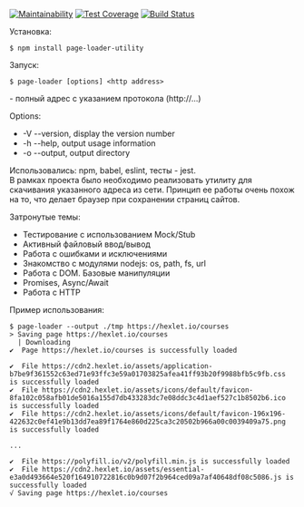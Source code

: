 [![Maintainability](https://api.codeclimate.com/v1/badges/f900e9c918d6442bdd0f/maintainability)](https://codeclimate.com/github/maximjs/project-lvl3-s162/maintainability)
[![Test Coverage](https://api.codeclimate.com/v1/badges/f900e9c918d6442bdd0f/test_coverage)](https://codeclimate.com/github/maximjs/project-lvl3-s162/test_coverage)
[![Build Status](https://travis-ci.org/maximjs/project-lvl3-s162.svg?branch=master)](https://travis-ci.org/maximjs/project-lvl3-s162)

Установка:
```
$ npm install page-loader-utility
```

Запуск:
```
$ page-loader [options] <http address>
```
<http address> - полный адрес с указанием протокола (http://...)

Options:  
* -V --version, display the version number
* -h --help, output usage information
* -o --output, output directory

Использовались: npm, babel, eslint, тесты - jest.  
В рамках проекта было необходимо реализовать утилиту для скачивания указанного адреса из сети. Принцип ее работы очень похож на то, что делает браузер при сохранении страниц сайтов.

Затронутые темы:
* Тестирование с использованием Mock/Stub
* Активный файловый ввод/вывод
* Работа с ошибками и исключениями
* Знакомство с модулями nodejs: os, path, fs, url
* Работа с DOM. Базовые манипуляции
* Promises, Async/Await
* Работа с HTTP


Пример использования:
```
$ page-loader --output ./tmp https://hexlet.io/courses
> Saving page https://hexlet.io/courses
  | Downloading
✔  Page https://hexlet.io/courses is successfully loaded

✔  File https://cdn2.hexlet.io/assets/application-b7be9f361552c63ed71e93ffc3e59a01703825afea41ff93b20f9988bfb5c9fb.css is successfully loaded
✔  File https://cdn2.hexlet.io/assets/icons/default/favicon-8fa102c058afb01de5016a155d7db433283dc7e08ddc3c4d1aef527c1b8502b6.ico is successfully loaded
✔  File https://cdn2.hexlet.io/assets/icons/default/favicon-196x196-422632c0ef41e9b13dd7ea89f1764e860d225ca3c20502b966a00c0039409a75.png is successfully loaded

...

✔  File https://polyfill.io/v2/polyfill.min.js is successfully loaded
✔  File https://cdn2.hexlet.io/assets/essential-e3a0d493664e520f164910722816c0b9d07f2b964ced09a7af40648df08c5086.js is successfully loaded
√ Saving page https://hexlet.io/courses
```
